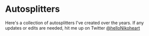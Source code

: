 # Autosplitters

Here's a collection of autosplitters I've created over the years.
If any updates or edits are needed, hit me up on Twitter [@helloNikoheart](https://www.twitter.com/hellonikoheart) 
